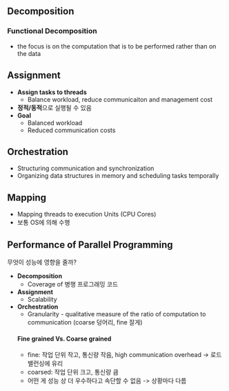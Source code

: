 ## Decomposition
### Functional Decomposition
- the focus is on the computation that is to be performed rather than on the data
## Assignment
- **Assign tasks to threads** 
  - Balance workload, reduce communicaiton and management cost
- **정적/동적**으로 실행될 수 있음
- **Goal**
  - Balanced workload
  - Reduced communication costs
## Orchestration
- Structuring communication and synchronization
- Organizing data structures in memory and scheduling tasks temporally
## Mapping
- Mapping threads to execution Units (CPU Cores)
- 보통 OS에 의해 수행
## Performance of Parallel Programming
무엇이 성능에 영향을 줄까?
- **Decomposition**
  - Coverage of 병행 프로그래밍 코드
- **Assignment**
  - Scalability
- **Orchestration**
  - Granularity - qualitative measure of the ratio of computation to communication (coarse 덩어리, fine 잘게)
  #### Fine grained Vs. Coarse grained
  - fine: 작업 단위 작고, 통신량 작음,  high communication overhead -> 로드밸런싱에 유리
  - coarsed: 작업 단위 크고, 통신량 큼
  - 어떤 게 성능 상 더 우수하다고 속단할 수 없음 -> 상황마다 다름